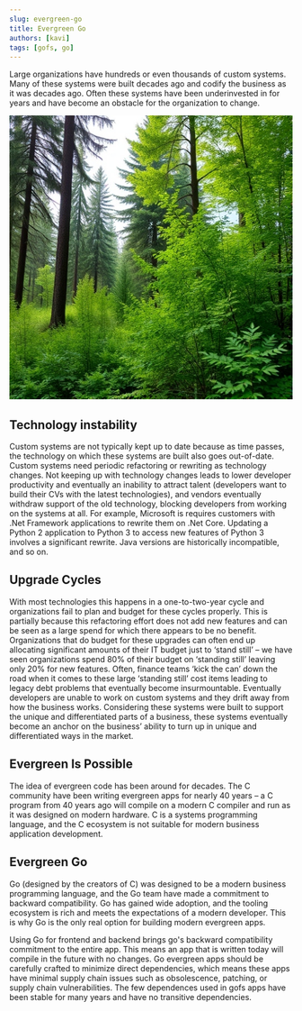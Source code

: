 ```yaml
---
slug: evergreen-go
title: Evergreen Go
authors: [kavi]
tags: [gofs, go]
---
```


Large organizations have hundreds or even thousands of custom systems. Many of these systems were built decades ago and codify the business as it was decades ago. Often these systems have been underinvested in for years and have become an obstacle for the organization to change.

<!-- truncate -->

![evergreen](./img/evergreen.jpg)

## Technology instability

Custom systems are not typically kept up to date because as time passes, the technology on which these systems are built also goes out-of-date. Custom systems need periodic refactoring or rewriting as technology changes. Not keeping up with technology changes leads to lower developer productivity and eventually an inability to attract talent (developers want to build their CVs with the latest technologies), and vendors eventually withdraw support of the old technology, blocking developers from working on the systems at all. For example, Microsoft is requires customers with .Net Framework applications to rewrite them on .Net Core. Updating a Python 2 application to Python 3 to access new features of Python 3 involves a significant rewrite. Java versions are historically incompatible, and so on.

## Upgrade Cycles

With most technologies this happens in a one-to-two-year cycle and organizations fail
to plan and budget for these cycles properly. This is partially because this refactoring effort does not add new features and can be seen as a large spend for which there appears to be no benefit. Organizations that do budget for these upgrades can often end up allocating significant amounts of their IT budget just to ‘stand still’ – we have seen organizations spend 80% of their budget on ‘standing still’ leaving only 20% for new features. Often, finance teams ‘kick the can’ down the road when it comes to these large ‘standing still’ cost items leading to legacy debt problems that eventually become insurmountable. Eventually developers are unable to work on custom systems and they drift away from how the business works. Considering these systems were built to support the unique and differentiated parts of a business, these systems eventually become an anchor on the business’ ability to turn up in unique and differentiated ways in the market.

## Evergreen Is Possible

The idea of evergreen code has been around for decades. The C community have been
writing evergreen apps for nearly 40 years – a C program from 40 years ago will compile on a modern C compiler and run as it was designed on modern hardware. C is a systems programming language, and the C ecosystem is not suitable for modern business application development.

## Evergreen Go

Go (designed by the creators of C) was designed to be a modern business programming
language, and the Go team have made a commitment to backward compatibility. Go has
gained wide adoption, and the tooling ecosystem is rich and meets the expectations of a modern developer. This is why Go is the only real option for building modern evergreen apps.

Using Go for frontend and backend brings go's backward compatibility commitment to the
entire app. This means an app that is written today will compile in the future with no changes. Go evergreen apps should be carefully crafted to minimize direct dependencies, which means these apps have minimal supply chain issues such as obsolescence, patching, or supply chain vulnerabilities. The few dependences used in gofs apps have been stable for many years and have no transitive dependencies.

